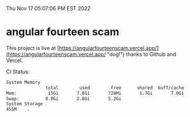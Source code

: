 Thu Nov 17 05:07:06 PM EST 2022

# angular fourteen scam


This project is live at [https://angularfourteenscam.vercel.app/](https://angularfourteenscam.vercel.app/ "dog!") thanks to Github and Vercel.

CI Status: 

```bash
System Memory
               total        used        free      shared  buff/cache   available
Mem:            15Gi       7.6Gi       728Mi       1.7Gi       7.0Gi       5.7Gi
Swap:          8.0Gi       2.8Gi       5.2Gi
System Storage
455M	.
